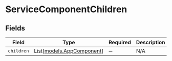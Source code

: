 # ServiceComponentChildren


## Fields

| Field                                                  | Type                                                   | Required                                               | Description                                            |
| ------------------------------------------------------ | ------------------------------------------------------ | ------------------------------------------------------ | ------------------------------------------------------ |
| `children`                                             | List[[models.AppComponent](../models/appcomponent.md)] | :heavy_minus_sign:                                     | N/A                                                    |